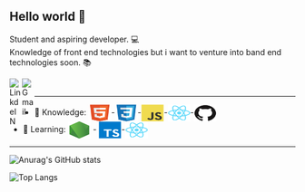 ## Hello world  👋

Student and aspiring developer. :computer: <br />
Knowledge of front end technologies but i want to venture into band end technologies soon. :books:

<a target="_blank" href="https://www.linkedin.com/in/jvmsantos/">
  <img align="left" alt="LinkdeIN" width="22px" src="https://cdn.jsdelivr.net/npm/simple-icons@v3/icons/linkedin.svg" />
</a>

<a target="_blank" href="mailto:jvmsantos13@gmail.com">
  <img align="left" alt="Gmail" width="22px" src="https://cdn.jsdelivr.net/npm/simple-icons@v3/icons/gmail.svg" />
</a>

<br /> <hr>

- :pushpin: Knowledge: <img align="center" height="30" width="40" src="https://raw.githubusercontent.com/devicons/devicon/2809b567852a4648062a2d3e7c1c531367458c0b/icons/html5/html5-original.svg" style="max-width:100%;">-<img align="center" height="30" width="40" src="https://raw.githubusercontent.com/devicons/devicon/2809b567852a4648062a2d3e7c1c531367458c0b/icons/css3/css3-original.svg" style="max-width:100%;">-<img align="center" height="30" width="40" src="https://raw.githubusercontent.com/devicons/devicon/2809b567852a4648062a2d3e7c1c531367458c0b/icons/javascript/javascript-original.svg" style="max-width:100%;">-<img align="center" height="30" width="40" src="https://raw.githubusercontent.com/devicons/devicon/2809b567852a4648062a2d3e7c1c531367458c0b/icons/react/react-original.svg" style="max-width:100%;">-<img align="center" height="30" width="40" src="https://raw.githubusercontent.com/devicons/devicon/2809b567852a4648062a2d3e7c1c531367458c0b/icons/github/github-original.svg" style="max-width:100%;">
- :blue_book: Learning: <img align="center" height="30" width="40" src="https://raw.githubusercontent.com/devicons/devicon/2809b567852a4648062a2d3e7c1c531367458c0b/icons/nodejs/nodejs-original.svg" style="max-width:100%;"> - <img align="center" height="30" width="40" src="https://raw.githubusercontent.com/devicons/devicon/2809b567852a4648062a2d3e7c1c531367458c0b/icons/typescript/typescript-original.svg" style="max-width:100%;">-<img align="center" height="30" width="40" src="https://raw.githubusercontent.com/devicons/devicon/2809b567852a4648062a2d3e7c1c531367458c0b/icons/react/react-original.svg" style="max-width:100%;">

<hr>

![Anurag's GitHub stats](https://github-readme-stats.vercel.app/api?username=joao-monteiro-santos&show_icons=true&theme=highcontrast)

![Top Langs](https://github-readme-stats.vercel.app/api/top-langs/?username=joao-monteiro-santos&layout=compact&theme=highcontrast)
